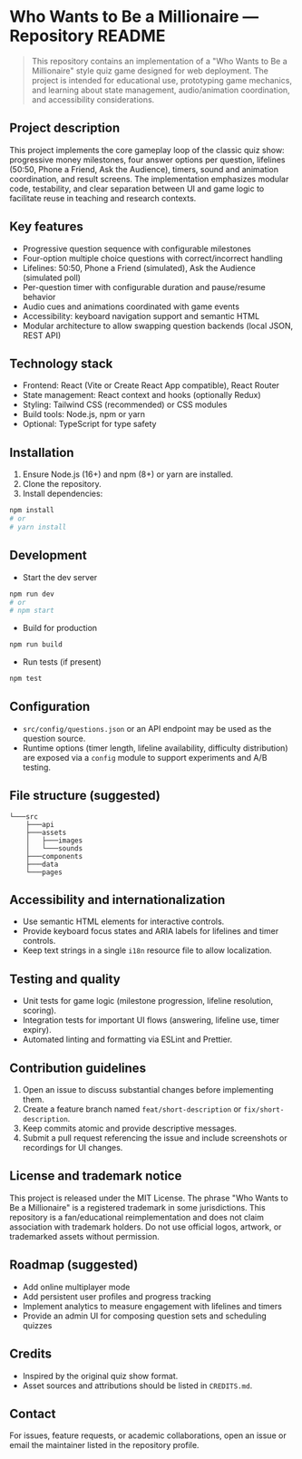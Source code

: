 # Who Wants to Be a Millionaire — Repository README

> This repository contains an implementation of a "Who Wants to Be a Millionaire" style quiz game designed for web deployment. The project is intended for educational use, prototyping game mechanics, and learning about state management, audio/animation coordination, and accessibility considerations.

## Project description

This project implements the core gameplay loop of the classic quiz show: progressive money milestones, four answer options per question, lifelines (50:50, Phone a Friend, Ask the Audience), timers, sound and animation coordination, and result screens. The implementation emphasizes modular code, testability, and clear separation between UI and game logic to facilitate reuse in teaching and research contexts.

## Key features

- Progressive question sequence with configurable milestones
- Four-option multiple choice questions with correct/incorrect handling
- Lifelines: 50:50, Phone a Friend (simulated), Ask the Audience (simulated poll)
- Per-question timer with configurable duration and pause/resume behavior
- Audio cues and animations coordinated with game events
- Accessibility: keyboard navigation support and semantic HTML
- Modular architecture to allow swapping question backends (local JSON, REST API)

## Technology stack

- Frontend: React (Vite or Create React App compatible), React Router
- State management: React context and hooks (optionally Redux)
- Styling: Tailwind CSS (recommended) or CSS modules
- Build tools: Node.js, npm or yarn
- Optional: TypeScript for type safety

## Installation

1. Ensure Node.js (16+) and npm (8+) or yarn are installed.
2. Clone the repository.
3. Install dependencies:

```bash
npm install
# or
# yarn install
```

## Development

- Start the dev server

```bash
npm run dev
# or
# npm start
```

- Build for production

```bash
npm run build
```

- Run tests (if present)

```bash
npm test
```

## Configuration

- `src/config/questions.json` or an API endpoint may be used as the question source.
- Runtime options (timer length, lifeline availability, difficulty distribution) are exposed via a `config` module to support experiments and A/B testing.

## File structure (suggested)

```
└───src
    ├───api
    ├───assets
    │   ├───images
    │   └───sounds
    ├───components
    ├───data
    └───pages
```

## Accessibility and internationalization

- Use semantic HTML elements for interactive controls.
- Provide keyboard focus states and ARIA labels for lifelines and timer controls.
- Keep text strings in a single `i18n` resource file to allow localization.

## Testing and quality

- Unit tests for game logic (milestone progression, lifeline resolution, scoring).
- Integration tests for important UI flows (answering, lifeline use, timer expiry).
- Automated linting and formatting via ESLint and Prettier.

## Contribution guidelines

1. Open an issue to discuss substantial changes before implementing them.
2. Create a feature branch named `feat/short-description` or `fix/short-description`.
3. Keep commits atomic and provide descriptive messages.
4. Submit a pull request referencing the issue and include screenshots or recordings for UI changes.

## License and trademark notice

This project is released under the MIT License. The phrase "Who Wants to Be a Millionaire" is a registered trademark in some jurisdictions. This repository is a fan/educational reimplementation and does not claim association with trademark holders. Do not use official logos, artwork, or trademarked assets without permission.

## Roadmap (suggested)

- Add online multiplayer mode
- Add persistent user profiles and progress tracking
- Implement analytics to measure engagement with lifelines and timers
- Provide an admin UI for composing question sets and scheduling quizzes

## Credits

- Inspired by the original quiz show format.
- Asset sources and attributions should be listed in `CREDITS.md`.

## Contact

For issues, feature requests, or academic collaborations, open an issue or email the maintainer listed in the repository profile.

